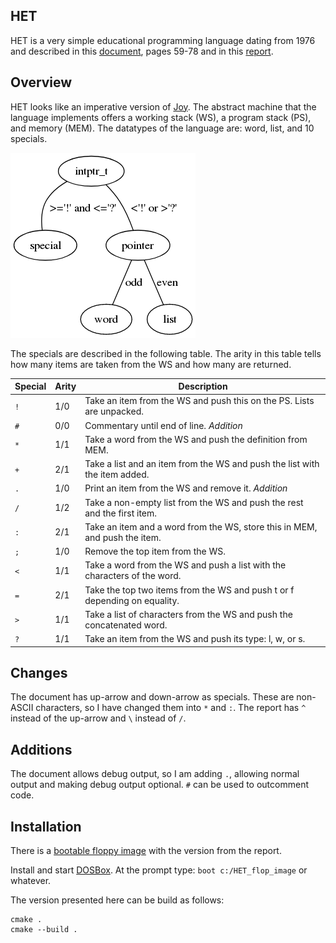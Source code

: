 HET
---

HET is a very simple educational programming language dating from 1976
and described in this [document](https://ir.cwi.nl/pub/12870/12870D.pdf),
pages 59-78 and in this [report](https://forth.hcc.nl/w/Verslag/HetLisp).

Overview
--------

HET looks like an imperative version of [Joy](https://github.com/Wodan58/joy1).
The abstract machine that the language implements offers a working stack (WS),
a program stack (PS), and memory (MEM).
The datatypes of the language are: word, list, and 10 specials.

![Datatypes](graph.png)

The specials are described in the following table. The arity in this table
tells how many items are taken from the WS and how many are returned.

Special | Arity | Description
------- | ----- | --------------------------------------------------------------
`!` | 1/0 | Take an item from the WS and push this on the PS. Lists are unpacked.
`#` | 0/0 | Commentary until end of line. *Addition*
`*` | 1/1 | Take a word from the WS and push the definition from MEM.
`+` | 2/1 | Take a list and an item from the WS and push the list with the item added.
`.` | 1/0 | Print an item from the WS and remove it. *Addition*
`/` | 1/2 | Take a non-empty list from the WS and push the rest and the first item.
`:` | 2/1 | Take an item and a word from the WS, store this in MEM, and push the item.
`;` | 1/0 | Remove the top item from the WS.
`<` | 1/1 | Take a word from the WS and push a list with the characters of the word.
`=` | 2/1 | Take the top two items from the WS and push t or f depending on equality.
`>` | 1/1 | Take a list of characters from the WS and push the concatenated word.
`?` | 1/1 | Take an item from the WS and push its type: l, w, or s.

Changes
-------

The document has up-arrow and down-arrow as specials. These are non-ASCII
characters, so I have changed them into `*` and `:`. The report has `^` instead
of the up-arrow and `\` instead of `/`.

Additions
---------

The document allows debug output, so I am adding `.`, allowing normal output
and making debug output optional. `#` can be used to outcomment code.

Installation
------------

There is a [bootable floppy image](https://forth.hcc.nl/w/uploads/Agenda/HET_flop_image) with the version from the report.

Install and start [DOSBox](http://www.dosbox.com/download.php). At the prompt
type: `boot c:/HET_flop_image` or whatever.

The version presented here can be build as follows:

    cmake .
    cmake --build .
